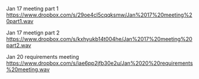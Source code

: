 Jan 17 meeting part 1
https://www.dropbox.com/s/29oe4cl5cqqksmw/Jan%2017%20meeting%20part1.wav

Jan 17 meetign part 2
https://www.dropbox.com/s/kxhyukb14t004he/Jan%2017%20meeting%20part2.wav

Jan 20 requirements meeting
https://www.dropbox.com/s/iae6pp2jfb30e2u/Jan%2020%20requirements%20meeting.wav